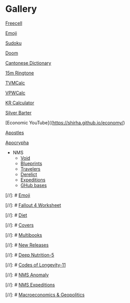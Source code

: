 # Gallery

[Freecell](http://freecell-mobile.appspot.com/)

[Emoji](https://shirha.github.io/emoji/)

[Sudoku](https://bl.ocks.org/shirha/raw/f7299bf9862dd7f8c1c3b30d909ab5ff/)

[Doom](https://drive.google.com/open?id=15tkgXE1KFRBEXvJIuYmsN-htulK4ZceT)

[Cantonese Dictionary](https://bl.ocks.org/shirha/raw/ac03b7bdb80204080320763367014d98/)

[15m Ringtone](https://bl.ocks.org/shirha/raw/1b5b145ed30e68aa7c6ee1039133a3ab/)

[TVMCalc](https://bl.ocks.org/shirha/raw/79a30ac4a4691286b03e1abf393d3ad9/)

[VPWCalc](https://bl.ocks.org/shirha/raw/a5b36440d91d35ec4f4afb423ce9b4ca/)

[KR Calculator](https://bl.ocks.org/shirha/raw/da239b2c87d0b0196a1491563eebed54/)

[Silver Barter](https://bl.ocks.org/shirha/raw/599eb864ae1703b6b0ad0cd21ecc19c6/)

[Economic YouTube]((https://shirha.github.io/economy/)

[Apostles](https://bl.ocks.org/shirha/raw/272818e67d0b952bc5188731c11c0c53/)

[Apocrypha](https://bl.ocks.org/shirha/raw/972a54b89c7dcbfe053eff385ab3dcd7/)

* NMS
    * [Void](https://bl.ocks.org/shirha/raw/4abce9522fd08b6f99a23f808e396d80/)
    * [Blueprints](https://bl.ocks.org/shirha/raw/87d7efae3cb0aaaba0a61b72773f82cb/)
    * [Travelers](https://bl.ocks.org/shirha/raw/004f6d1386c72b4ac438fad61495376b/)
    * [Derelict](https://bl.ocks.org/shirha/raw/dab64a35b092bee024462257100f5fc2/)
    * [Expeditions](https://shirha.github.io/expedition/) 
    * [GHub bases](https://bl.ocks.org/shirha/raw/44461905ea26e4a3ce0f8b33bd76fe17/)

[//]: # [Emoji](https://bl.ocks.org/shirha/raw/8ecae0af3666d30a7210fb1b6e7d1df7/)

[//]: # [Fallout 4 Worksheet](https://bl.ocks.org/shirha/raw/e53bf7f5821ed15ac469bbabafd1060e)

[//]: # [Diet](https://bl.ocks.org/shirha/raw/bf808f78666e33e8612666075e3877ed/)

[//]: # [Covers](https://bl.ocks.org/shirha/raw/e92996647c2f2029078c734efd51bd39/)

[//]: # [Multibooks](https://bl.ocks.org/shirha/raw/f75cd69b13b83d12acc0e7a4d576dbb8/)

[//]: # [New Releases](https://bl.ocks.org/shirha/raw/bb6c0e5046f8529c4ea1598be961ea11/)

[//]: # [Deep Nutrition-5](https://bl.ocks.org/shirha/raw/0f590c7351d4194b7c0facd04d914ba4/)

[//]: # [Codes of Longevity-11](https://bl.ocks.org/shirha/raw/0bde297ce8d5f5d2755e9e48c7ebbbc4/)

[//]: # [NMS Anomaly](https://bl.ocks.org/shirha/raw/f59a0d1fc170efb208251831e34dc8cd/)

[//]: # [NMS Expeditions](https://bl.ocks.org/shirha/raw/e8caf3d1bad34e86ad36c2f85508b19a/)

[//]: # [Macroeconomics & Geopolitics](https://bl.ocks.org/shirha/raw/9f6aa8c217c826a899f8956cf144a12b/)

